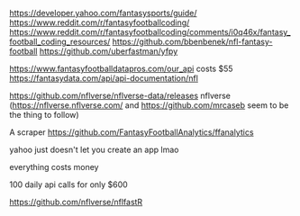 https://developer.yahoo.com/fantasysports/guide/
https://www.reddit.com/r/fantasyfootballcoding/
https://www.reddit.com/r/fantasyfootballcoding/comments/i0q46x/fantasy_football_coding_resources/
https://github.com/bbenbenek/nfl-fantasy-football
https://github.com/uberfastman/yfpy

https://www.fantasyfootballdatapros.com/our_api costs $55
https://fantasydata.com/api/api-documentation/nfl

https://github.com/nflverse/nflverse-data/releases
nflverse (https://nflverse.nflverse.com/ and https://github.com/mrcaseb seem to be the thing to follow)

A scraper
https://github.com/FantasyFootballAnalytics/ffanalytics 

yahoo just doesn't let you create an app lmao

everything costs money

100 daily api calls for only $600

https://github.com/nflverse/nflfastR

